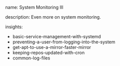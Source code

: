 name: System Monitoring III

description: Even more on system monitoring.

insights:
  - basic-service-management-with-systemd
  - preventing-a-user-from-logging-into-the-system
  - get-apt-to-use-a-mirror-faster-mirror
  - keeping-repos-updated-with-cron
  - common-log-files
 
